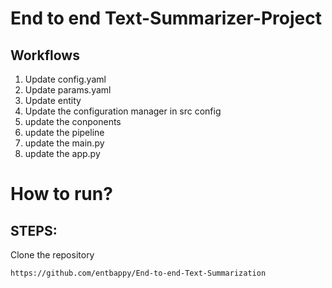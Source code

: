 # End to end Text-Summarizer-Project

## Workflows

1. Update config.yaml
2. Update params.yaml
3. Update entity
4. Update the configuration manager in src config
5. update the conponents
6. update the pipeline
7. update the main.py
8. update the app.py


# How to run?

## STEPS:

Clone the repository

```bash
https://github.com/entbappy/End-to-end-Text-Summarization
```
